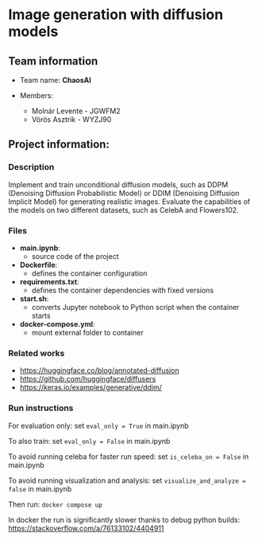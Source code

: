 # Image generation with diffusion models

## Team information

* Team name: **ChaosAI**

* Members:
  * Molnár Levente - JGWFM2
  * Vörös Asztrik - WYZJ90 

## Project information:

### Description

Implement and train unconditional diffusion models, such as DDPM (Denoising Diffusion Probabilistic Model) or DDIM (Denoising Diffusion Implicit Model) for generating realistic images. 
Evaluate the capabilities of the models on two different datasets, such as CelebA and Flowers102.

### Files

* **main.ipynb**: 
  * source code of the project
* **Dockerfile**: 
  * defines the container configuration
* **requirements.txt**: 
  * defines the container dependencies with fixed versions
* **start.sh**: 
  * converts Jupyter notebook to Python script when the container starts
* **docker-compose.yml**: 
  * mount external folder to container

### Related works

* https://huggingface.co/blog/annotated-diffusion
* https://github.com/huggingface/diffusers
* https://keras.io/examples/generative/ddim/

### Run instructions
For evaluation only: set `eval_only = True` in main.ipynb

To also train: set `eval_only = False` in main.ipynb

To avoid running celeba for faster run speed: set `is_celeba_on = False` in main.ipynb

To avoid running visualization and analysis: set `visualize_and_analyze = false` in main.ipynb

Then run: `docker compose up`

In docker the run is significantly slower thanks to debug python builds: https://stackoverflow.com/a/76133102/4404911